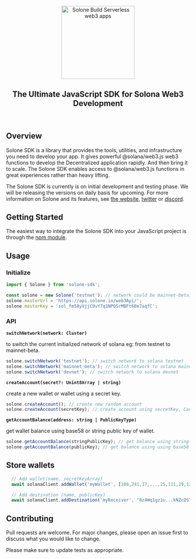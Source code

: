 <p align="center">
    <a href="https://solone.io">
    <img height="200px" src="https://user-images.githubusercontent.com/38910854/135720585-b32e2371-4866-402d-999f-13984fa13716.png" class="attachment-full size-full" alt="Solone Build Serverless web3 apps" loading="lazy" /></a>
</p>

<h2 align="center">The Ultimate JavaScript SDK for Solona Web3 Development</h2>
<br>

## Overview
Solone SDK is a library that provides the tools, utilities, and infrastructure you need to develop your app. It gives powerful @solana/web3.js web3 functions to develop the Decentralized application rapidly. And then bring it to scale. The Solone SDK enables access to @solana/web3.js functions in great experiences rather than heavy lifting.

The Solone SDK is currently is on initial development and testing phase. We will be releasing the versions on daily basis for upcoming. For more information on Solone and its features, see [the website](https://solone.io/), [twitter](https://twitter.com/solone_io) or [discord](https://discord.gg/9DCCztMcmj).

## Getting Started

The easiest way to integrate the Solone SDK into your JavaScript project is through the [npm module](https://www.npmjs.com/package/solone-sdk).

## Usage

### Initialize

```javascript
import { Solone } from 'solone-sdk';

const solone = new Solone('testnet'); // network could be mainnet-beta, testnet or devnet
solone.masterUrl = 'https://api.solone.io/web3Api/';
solone.masterKey = 'sol_fm58yVjjC9vY7q1NPQ5rMBFt68e7aqfC';

```

### API

**`switchNetwork(network: Cluster)`**

to switch the current initialized network of solana eg: from testnet to mainnet-beta.

```javascript
solone.switchNetwork('testnet'); // switch network to solana testnet
solone.switchNetwork('mainnet-beta'); // switch network to solana mainnet-beta
solone.switchNetwork('devnet'); // switch network to solana devnet
```

**`createAccount(secret?: Unint8Array | string)`**

create a new wallet or wallet using a secret key.

```javascript
solone.createAccount(); // create new random account
solone.createAccount(secretKey); // create account using secretKey, Can be either in string or uinit8Array.
```


**`getAccountBalance(address: string | PublicKeyType)`**

get wallet balance using base58 or string public key of wallet.

```javascript
solone.getAccountBalance(stringPublicKey); // get balance using string format public key
solone.getAccountBalance(publicKey); // get balance using using base58 format public key
```

## Store wallets

``` javascript
  // Add wallet(name, secretKeyArray)
  await solanaClient.addWallet('myWallet', [106,241,17,...,25,111,29,121,118]);

  // Add destination (name, publicKey)
  await solanaClient.addDestination('myReceiver', "8z4Wq1gz1u...kNZcDS77KLq");
```

## Contributing

Pull requests are welcome. For major changes, please open an issue first to discuss what you would like to change.

Please make sure to update tests as appropriate.

